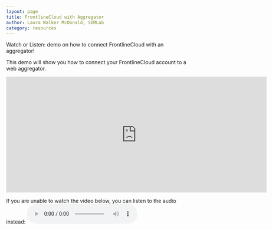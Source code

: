 ```yaml
---
layout: page
title: FrontlineCloud with Aggregator
author: Laura Walker McDonald, SIMLab
category: resources
---
```

Watch or Listen: demo on how to connect FrontlineCloud with an aggregator!

This demo will show you how to connect your FrontlineCloud account to a web aggregator.

<iframe width="706" height="315" src="https://www.youtube.com/embed/c09sHEHsAdo" frameborder="0" allowfullscreen></iframe>

If you are unable to watch the video below, you can listen to the audio instead:
<audio controls>
  <source src="http://simlab.org/resources/coursem4cso/files/FrontlineCloud%20with%20aggregator_Audio.mp3" type="audio/mpeg">
Your browser does not support the audio element.
</audio>
